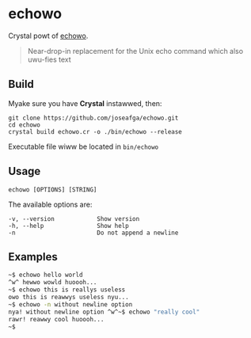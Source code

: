 # echowo
Crystal powt of [echowo](https://github.com/kokoscript/echowo).
> Near-drop-in replacement for the Unix echo command which also uwu-fies text

## Build
Myake sure you have **Crystal** instawwed, then:

```
git clone https://github.com/joseafga/echowo.git
cd echowo
crystal build echowo.cr -o ./bin/echowo --release
```

Executable file wiww be located in `bin/echowo`

## Usage
```
echowo [OPTIONS] [STRING]
```

The available options are:

```
-v, --version            Show version
-h, --help               Show help
-n                       Do not append a newline
```

## Examples
```bash
~$ echowo hello world
^w^ hewwo wowld huoooh...
~$ echowo this is reallys useless
owo this is reawwys useless nyu...
~$ echowo -n without newline option
nya! without newline option ^w^~$ echowo "really cool"
rawr! reawwy cool huoooh...
~$ 
```
